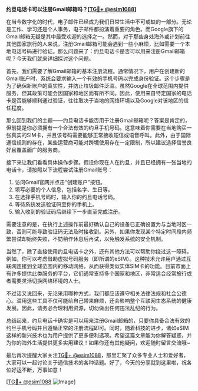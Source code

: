 **约旦电话卡可以注册Gmail邮箱吗？[[TG💪+ @esim1088](https://t.me/s/esim1088)]**

在当今数字化的时代，电子邮件已经成为我们日常生活中不可或缺的一部分。无论是工作、学习还是个人事务，电子邮件都扮演着重要的角色。而Google旗下的Gmail邮箱无疑是其中最受欢迎的选择之一。然而，对于那些身处海外或计划前往其他国家旅行的人来说，注册Gmail邮箱可能会遇到一些小麻烦，比如需要一个本地电话号码进行验证。那么问题来了：约旦电话卡是否可以用来注册Gmail邮箱呢？今天我们就来详细探讨这个问题。

首先，我们需要了解Gmail邮箱的基本注册流程。通常情况下，用户在创建新的Gmail账户时，系统会要求输入一个有效的手机号码以完成身份验证。这个步骤是为了确保新账户的真实性，并防止垃圾邮件泛滥。虽然Google在全球范围内提供服务，但其政策可能会因国家和地区而有所不同。因此，使用来自特定国家的电话卡是否能够顺利通过验证，往往取决于当地的网络环境以及Google对该地区的信任程度。

那么回到我们的主题——约旦电话卡能否用于注册Gmail邮箱呢？答案是肯定的，但前提是你必须拥有一个合法有效的约旦手机号码。这意味着你需要在当地购买一张真实的SIM卡，并且该号码需要能够正常接收短信或语音呼叫。此外，由于国际通信规则的存在，某些运营商可能对跨境使用存在一定限制，所以建议选择信誉良好且覆盖面广的服务商。

接下来让我们看看具体操作步骤。假设你现在人在约旦，并且已经拥有一张当地的电话卡，请按照以下流程尝试注册Gmail账号：

1. 访问Gmail官网并点击“创建账户”按钮。
2. 填写必要的个人信息，包括名字、生日等。
3. 在选择手机号码时，输入你的约旦电话号码。
4. 等待系统发送验证码至你的手机上。
5. 输入收到的验证码后继续下一步直至完成注册。

需要注意的是，在执行上述操作前最好确认自己的设备已正确设置为与当地时区一致，否则可能导致验证码无法及时接收到。另外，如果你发现某个特定时间段内频繁尝试却始终失败，不妨稍作休息后再试，以免触发系统的安全机制。

当然了，除了直接使用约旦电话卡之外，还有其他方法可以帮助你绕过这一障碍。例如，你可以考虑借助虚拟号码服务（即所谓的eSIM）。这种技术允许用户通过互联网连接到全球范围内的移动网络，从而获得类似实体SIM卡的功能。目前市面上有许多提供此类服务的平台，它们通常支持多个国家和地区，非常适合经常旅行或者需要灵活切换网络环境的人士。

不过话又说回来，无论采用哪种方式，我们都应该遵守相关法律法规和社会公德心。滥用这些工具不仅可能给自己带来麻烦，还会影响整个互联网生态系统的健康发展。因此，请务必合理利用资源，切勿做出任何违法乱纪的行为。

总结起来，约旦电话卡确实是可以用来注册Gmail邮箱的，只要你具备合法有效的约旦手机号码并且遵循正常的注册流程即可。同时，随着科技的进步，诸如eSIM这样的新兴技术也为用户提供了更多便利选项。希望这篇文章能为你解答疑惑，并为你的海外生活提供更多实用建议！如果你还有其他疑问，欢迎随时留言交流哦~

最后再次提醒大家关注[TG💪+ @esim1088](https://t.me/s/esim1088)，那里汇聚了众多专业人士和爱好者，大家可以一起讨论关于通信技术的各种话题。好了，今天的分享就到这里啦，祝各位好运不断，万事如意！

[[TG💪+ @esim1088](https://t.me/s/esim1088) ![Image](https://i.postimg.cc/4NQfJmqS/Snipaste-2025-05-13-00-14-12.png)]